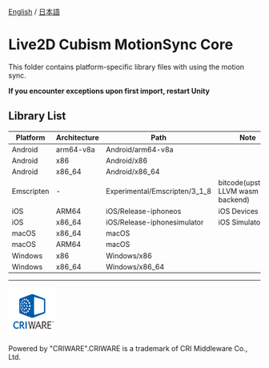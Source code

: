 [English](README.md) / [日本語](README.ja.md)

# Live2D Cubism MotionSync Core

This folder contains platform-specific library files with using the motion sync.

**If you encounter exceptions upon first import, restart Unity**

## Library List

| Platform | Architecture | Path | Note |
| --- | --- | --- | --- |
| Android | arm64-v8a | Android/arm64-v8a |   |
| Android | x86 | Android/x86 |   |
| Android | x86_64 | Android/x86_64 |   |
| Emscripten | - | Experimental/Emscripten/3_1_8 | bitcode(upstream LLVM wasm backend) |
| iOS | ARM64 | iOS/Release-iphoneos | iOS Devices |
| iOS | x86_64 | iOS/Release-iphonesimulator | iOS Simulator |
| macOS | x86_64 | macOS |   |
| macOS | ARM64 | macOS |   |
| Windows | x86 | Windows/x86 |   |
| Windows | x86_64 | Windows/x86_64 |   |

---

[![CRIWARE for Games](CRIWARELOGO_1.png)](https://game.criware.jp/)

Powered by "CRIWARE".CRIWARE is a trademark of CRI Middleware Co., Ltd.
